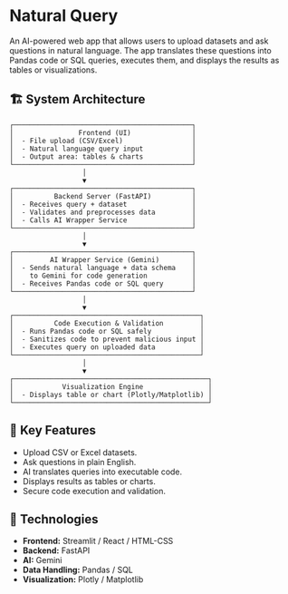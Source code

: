# Natural Query

An AI-powered web app that allows users to upload datasets and ask questions in natural language. The app translates these questions into Pandas code or SQL queries, executes them, and displays the results as tables or visualizations.

## 🏗 System Architecture
```
┌────────────────────────────────────────────┐
│                Frontend (UI)               │
│  - File upload (CSV/Excel)                 │
│  - Natural language query input            │
│  - Output area: tables & charts            │
└────────────────────────────────────────────┘
                  │
                  ▼
┌────────────────────────────────────────────┐
│          Backend Server (FastAPI)          │
│  - Receives query + dataset                │
│  - Validates and preprocesses data         │
│  - Calls AI Wrapper Service                │
└────────────────────────────────────────────┘
                  │
                  ▼
┌────────────────────────────────────────────┐
│         AI Wrapper Service (Gemini)        │
│  - Sends natural language + data schema    │
│    to Gemini for code generation           │
│  - Receives Pandas code or SQL query       │
└────────────────────────────────────────────┘
                  │
                  ▼
┌──────────────────────────────────────────────┐
│          Code Execution & Validation         │
│  - Runs Pandas code or SQL safely            │
│  - Sanitizes code to prevent malicious input │
│  - Executes query on uploaded data           │
└──────────────────────────────────────────────┘
                  │
                  ▼
┌────────────────────────────────────────────────┐
│            Visualization Engine                │
│  - Displays table or chart (Plotly/Matplotlib) │
└────────────────────────────────────────────────┘
```

## 🔎 Key Features

- Upload CSV or Excel datasets.
- Ask questions in plain English.
- AI translates queries into executable code.
- Displays results as tables or charts.
- Secure code execution and validation.

## 🧠 Technologies

- **Frontend:** Streamlit / React / HTML-CSS
- **Backend:** FastAPI
- **AI:** Gemini
- **Data Handling:** Pandas / SQL
- **Visualization:** Plotly / Matplotlib
